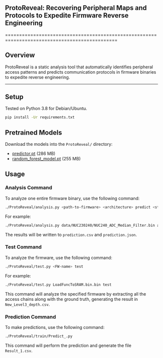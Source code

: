## ProtoReveal: Recovering Peripheral Maps and Protocols to Expedite Firmware Reverse Engineering
==============================================================================================

## Overview
ProtoReveal is a static analysis tool that automatically identifies peripheral access patterns and predicts communication protocols in firmware binaries to expedite reverse engineering.  

---

## Setup

Tested on Python 3.8 for Debian/Ubuntu.

```bash
pip install -Ur requirements.txt
```

## Pretrained Models

Download the models into the `ProtoReveal/` directory:

* [predictor.pt](https://drive.google.com/file/d/1a5RdhCNvRFBgp9cJAjXggrC-Rr7xhbx2/view?usp=sharing) (286 MB)
* [random_forest_model.pt](https://drive.google.com/file/d/18uyO3lZ8Z8mAsYmhObMEYtBm0BZ4cog1/view?usp=sharing) (255 MB)

## Usage

### Analysis Command

To analyze one entire firmware binary, use the following command:

```bash
./ProtoReveal/analysis.py <path-to-firmware> <architecture> predict <start-address> <end-address>
```

For example:

```bash
./ProtoReveal/analysis.py data/NUC230240/NUC240_ADC_Median_Filter.bin armcortexm predict 0x40000000 0x5FFFFFFF
```

The results will be written to `prediction.csv` and `prediction.json`.

### Test Command

To analyze the firmware, use the following command:

```bash
./ProtoReveal/test.py <FW-name> test
```

For example:

```bash
./ProtoReveal/test.py LoadFuncToSRAM.bin.bin test
```

This command will analyze the specified firmware by extracting all the access chains along with 
the ground truth, generating the result in `New_Level3_depth.csv`.

### Prediction Command

To make predictions, use the following command:

```bash
./ProtoReveal/train/Predict_.py
```

This command will perform the prediction and generate the file `Result_1.csv`.
